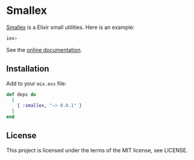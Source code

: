 # Smallex

[Smallex](https://hex.pm/packages/smallex) is a Elixir small utilities. Here is an example:

```elixir
iex> 

```

See the [online documentation](https://hexdocs.pm/smallex).

## Installation

Add to your ```mix.exs``` file:

```elixir
def deps do
  [
    { :smallex, "~> 0.0.1" }
  ]
end
```

## License
This project is licensed under the terms of the MIT license, see LICENSE.
